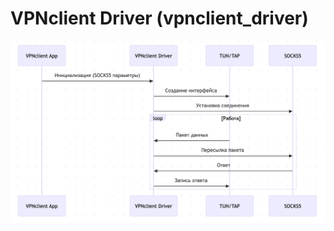 # VPNclient Driver (vpnclient_driver)

![VPN Client Driver](https://raw.githubusercontent.com/VPNclient/VPNclient-driver/refs/heads/main/docs/assets/vpnclient_driver.png)